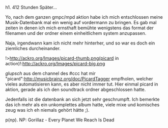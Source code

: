 h1. 412 Stunden Später...


Yo, nach dem ganzen gmpc/mpd aktion habe ich mich entschlossen meine Musik-Datenbank mal ein wenig auf vordermann zu bringen. Es gab mal zeiten in denen ich mich ernsthaft bemühte wenigstens das format der filenamen und der ordner einem einheitlichem system anzupassen.


Naja, irgendwann kam ich nicht mehr hinterher, und so war es doch ein ziemliches durcheinander.


!>http://ackro.org/Images/picard-thumb.png(picard in action)!:http://ackro.org/Images/picard-big.png


_glupsch_ aus dem channel des #ccc hat mir "picard":http://musicbrainz.org/doc/PicardTagger empfholen, welcher vieles automatisieren kann, es aber nicht immer tut. Hier einmal picard in aktion, gerade als ich den soundtrack ordner abgeschlossen hatte.


Jedenfalls ist die datenbank an sich jetzt sehr geschrumpft. Ich bemerkte das ich mehr als ein unkomplettes album hatte, viele mixe und komisches zeug was ich eh niemals gehört hätte ;).


p(np). NP: Gorillaz - Every Planet We Reach Is Dead

